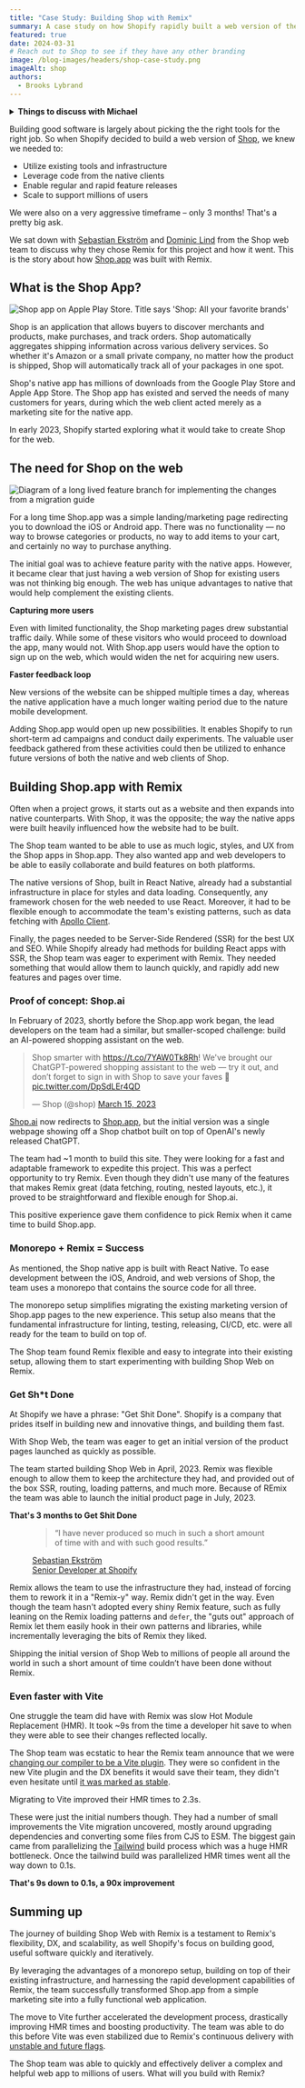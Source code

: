 ```yaml
---
title: "Case Study: Building Shop with Remix"
summary: A case study on how Shopify rapidly built a web version of their popular iOS/Android app Shop with Remix
featured: true
date: 2024-03-31
# Reach out to Shop to see if they have any other branding
image: /blog-images/headers/shop-case-study.png
imageAlt: shop
authors:
  - Brooks Lybrand
---
```


<details>
  <summary><strong>Things to discuss with Michael</strong></summary>
  <ul>
    <li>
      First person vs third person is confusing to me. Who is the narrator? Is it the Remix team? Is it Shopify?
    </li>
    <li>
      The tense is still weird. We started changing it but it's not obvious to me what it should be. When I started writing, I was thinking I'm telling the history of how this was built, so primarily past tense. Yet we added a lot of present tense.
    </li>
  </ul>
</details>

Building good software is largely about picking the the right tools for the right job. So when Shopify decided to build a web version of [Shop][apple-shop-app], we knew we needed to:

- Utilize existing tools and infrastructure
- Leverage code from the native clients
- Enable regular and rapid feature releases
- Scale to support millions of users

We were also on a very aggressive timeframe – only 3 months! That's a pretty big ask.

We sat down with [Sebastian Ekström][sebastian] and [Dominic Lind][dominic] from the Shop web team to discuss why they chose Remix for this project and how it went. This is the story about how [Shop.app][shop.app] was built with Remix.

## What is the Shop App?

<div class="flex flex-col items-center">
  <img alt="Shop app on Apple Play Store. Title says 'Shop: All your favorite brands'" src="/blog-images/posts/shop-case-study/shop-app-ios.jpg" class="h-svh" />
</div>

Shop is an application that allows buyers to discover merchants and products, make purchases, and track orders. Shop automatically aggregates shipping information across various delivery services. So whether it's Amazon or a small private company, no matter how the product is shipped, Shop will automatically track all of your packages in one spot.

Shop's native app has millions of downloads from the Google Play Store and Apple App Store. The Shop app has existed and served the needs of many customers for years, during which the web client acted merely as a marketing site for the native app.

In early 2023, Shopify started exploring what it would take to create Shop for the web.

## The need for Shop on the web

<img alt="Diagram of a long lived feature branch for implementing the changes from a migration guide" src="/blog-images/posts/shop-case-study/shop-web.png" />

For a long time Shop.app was a simple landing/marketing page redirecting you to download the iOS or Android app. There was no functionality — no way to browse categories or products, no way to add items to your cart, and certainly no way to purchase anything.

The initial goal was to achieve feature parity with the native apps. However, it became clear that just having a web version of Shop for existing users was not thinking big enough. The web has unique advantages to native that would help complement the existing clients.

**Capturing more users**

Even with limited functionality, the Shop marketing pages drew substantial traffic daily. While some of these visitors who would proceed to download the app, many would not. With Shop.app users would have the option to sign up on the web, which would widen the net for acquiring new users.

**Faster feedback loop**

New versions of the website can be shipped multiple times a day, whereas the native application have a much longer waiting period due to the nature mobile development.

Adding Shop.app would open up new possibilities. It enables Shopify to run short-term ad campaigns and conduct daily experiments. The valuable user feedback gathered from these activities could then be utilized to enhance future versions of both the native and web clients of Shop.

## Building Shop.app with Remix

Often when a project grows, it starts out as a website and then expands into native counterparts. With Shop, it was the opposite; the way the native apps were built heavily influenced how the website had to be built.

The Shop team wanted to be able to use as much logic, styles, and UX from the Shop apps in Shop.app. They also wanted app and web developers to be able to easily collaborate and build features on both platforms.

The native versions of Shop, built in React Native, already had a substantial infrastructure in place for styles and data loading. Consequently, any framework chosen for the web needed to use React. Moreover, it had to be flexible enough to accommodate the team's existing patterns, such as data fetching with [Apollo Client][apollo-client].

Finally, the pages needed to be Server-Side Rendered (SSR) for the best UX and SEO. While Shopify already had methods for building React apps with SSR, the Shop team was eager to experiment with Remix. They needed something that would allow them to launch quickly, and rapidly add new features and pages over time.

### Proof of concept: Shop.ai

In February of 2023, shortly before the Shop.app work began, the lead developers on the team had a similar, but smaller-scoped challenge: build an AI-powered shopping assistant on the web.

<blockquote class="twitter-tweet"><p lang="en" dir="ltr">Shop smarter with <a href="https://t.co/7YAW0Tk8Rh">https://t.co/7YAW0Tk8Rh</a>! We&#39;ve brought our ChatGPT-powered shopping assistant to the web — try it out, and don’t forget to sign in with Shop to save your faves 💜 <a href="https://t.co/DpSdLEr4QD">pic.twitter.com/DpSdLEr4QD</a></p>&mdash; Shop (@shop) <a href="https://twitter.com/shop/status/1636022946127831040?ref_src=twsrc%5Etfw">March 15, 2023</a></blockquote> <script async src="https://platform.twitter.com/widgets.js" charset="utf-8"></script>

[Shop.ai][shop.ai] now redirects to [Shop.app][shop.app], but the initial version was a single webpage showing off a Shop chatbot built on top of OpenAI's newly released ChatGPT.

The team had ~1 month to build this site. They were looking for a fast and adaptable framework to expedite this project. This was a perfect opportunity to try Remix. Even though they didn't use many of the features that makes Remix great (data fetching, routing, nested layouts, etc.), it proved to be straightforward and flexible enough for Shop.ai.

This positive experience gave them confidence to pick Remix when it came time to build Shop.app.

### Monorepo + Remix = Success

As mentioned, the Shop native app is built with React Native. To ease development between the iOS, Android, and web versions of Shop, the team uses a monorepo that contains the source code for all three.

The monorepo setup simplifies migrating the existing marketing version of Shop.app pages to the new experience. This setup also means that the fundamental infrastructure for linting, testing, releasing, CI/CD, etc. were all ready for the team to build on top of.

The Shop team found Remix flexible and easy to integrate into their existing setup, allowing them to start experimenting with building Shop Web on Remix.

### Get Sh\*t Done

At Shopify we have a phrase: "Get Shit Done". Shopify is a company that prides itself in building new and innovative things, and building them fast.

With Shop Web, the team was eager to get an initial version of the product pages launched as quickly as possible.

The team started building Shop Web in April, 2023. Remix was flexible enough to allow them to keep the architecture they had, and provided out of the box SSR, routing, loading patterns, and much more. Because of REmix the team was able to launch the initial product page in July, 2023.

**That's 3 months to Get Shit Done**

<figure>
  <blockquote class="mt-10 text-xl font-semibold leading-8 tracking-tight text-gray-900 sm:text-2xl sm:leading-9">
    <p>“I have never produced so much in such a short amount of time with and with such good results.”</p>
  </blockquote>
  <figcaption>
    <a class="mt-10 flex items-center gap-x-6" href="https://github.com/sebastianekstrom">
      <img class="h-12 w-12 rounded-full bg-gray-50" src="/blog-images/posts/shop-case-study/sebastian-ekstrom.jpg" alt="">
      <div class="text-sm leading-6 text-left">
        <div class="font-semibold text-gray-900">Sebastian Ekström</div>
        <div class="mt-0.5 text-gray-600 font-light">Senior Developer at Shopify</div>
      </div>
    </a>
  </figcaption>
</figure>
</section>

Remix allows the team to use the infrastructure they had, instead of forcing them to rework it in a "Remix-y" way. Remix didn't get in the way. Even though the team hasn't adopted every shiny Remix feature, such as fully leaning on the Remix loading patterns and `defer`, the "guts out" approach of Remix let them easily hook in their own patterns and libraries, while incrementally leveraging the bits of Remix they liked.

Shipping the initial version of Shop Web to millions of people all around the world in such a short amount of time couldn’t have been done without Remix.

### Even faster with Vite

One struggle the team did have with Remix was slow Hot Module Replacement (HMR). It took ~9s from the time a developer hit save to when they were able to see their changes reflected locally.

The Shop team was ecstatic to hear the Remix team announce that we were [changing our compiler to be a Vite plugin][vite-announcement]. They were so confident in the new Vite plugin and the DX benefits it would save their team, they didn't even hesitate until [it was marked as stable][vite-stable-announcement].

Migrating to Vite improved their HMR times to 2.3s.

These were just the initial numbers though. They had a number of small improvements the Vite migration uncovered, mostly around upgrading dependencies and converting some files from CJS to ESM. The biggest gain came from parallelizing the [Tailwind][tailwind] build process which was a huge HMR bottleneck. Once the tailwind build was parallelized HMR times went all the way down to 0.1s.

**That's 9s down to 0.1s, a 90x improvement**

## Summing up

The journey of building Shop Web with Remix is a testament to Remix's flexibility, DX, and scalability, as well Shopify's focus on building good, useful software quickly and iteratively.

By leveraging the advantages of a monorepo setup, building on top of their existing infrastructure, and harnessing the rapid development capabilities of Remix, the team successfully transformed Shop.app from a simple marketing site into a fully functional web application.

The move to Vite further accelerated the development process, drastically improving HMR times and boosting productivity. The team was able to do this before Vite was even stabilized due to Remix's continuous delivery with [unstable and future flags][future-proofing-blog].

The Shop team was able to quickly and effectively deliver a complex and helpful web app to millions of users. What will you build with Remix?

[apple-shop-app]: https://apps.apple.com/ca/app/shop-all-your-favorite-brands/id1223471316
[shop.app]: https://shop.app/
[shop.ai]: https://shop.ai/
[shop.ai-tweet]: https://twitter.com/shop/status/1636022946127831040
[sebastian]: https://github.com/sebastianekstrom
[dominic]: https://github.com/linddominic
[apollo-client]: https://github.com/apollographql/apollo-client
[vite-announcement]: https://remix.run/blog/remix-heart-vite
[vite-stable-announcement]: https://remix.run/blog/remix-vite-stable
[tailwind]: https://tailwindcss.com/
[css-modules]: https://github.com/css-modules/css-modules
[future-proofing-blog]: https://remix.run/blog/future-flags
